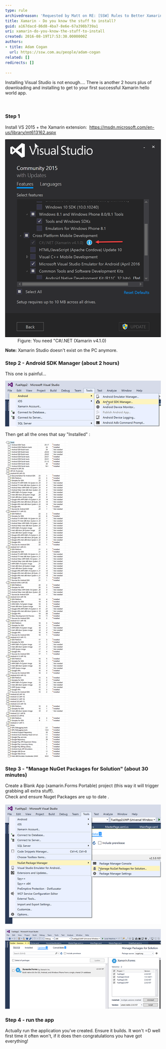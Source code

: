 ```yaml
---
type: rule
archivedreason: 'Requested by Matt on RE: [SSW] Rules to Better Xamarin (mobile)'
title: Xamarin - Do you know the stuff to install?
guid: a167dacd-86d8-4ba7-8e6e-67a398b739a1
uri: xamarin-do-you-know-the-stuff-to-install
created: 2016-08-19T17:53:30.0000000Z
authors:
- title: Adam Cogan
  url: https://ssw.com.au/people/adam-cogan
related: []
redirects: []

---
```



​Installing Visual Studio is not enough.... There is another 2 hours plus of downloading and installing to get to your first successful Xamarin hello world app.<br>
<br><excerpt class='endintro'></excerpt><br>
<h3>Step 1</h3><p>Install VS 2015 + the Xamarin extension:  <a href="https://msdn.microsoft.com/en-us/library/mt613162.aspx" target="_blank">https://msdn.microsoft.com/en-us/library/mt613162.aspx</a></p><dl class="image"><dt> <img src="xamarin-1.png" alt="xamarin-1.png" /> </dt><dd>Figure: You need "C#/.NET (Xamarin v4.1.0)</dd></dl><p> 
   <b>Note:</b> Xamarin Studio doesn't exist on the PC anymore.<br></p><h3>Step 2 - Android SDK Manager<span class="s2"> (about 2 hours)</span></h3><p>This one is painful... <br></p><dl class="image"><dt> <img src="xamarin-2.png" alt="xamarin-2.png" /> </dt></dl><p>Then get all the ones that say "Installed" :<br></p><dl class="image"><dt> <img src="xamarin-3.png" alt="xamarin-3.png" /> </dt></dl><h3>Step 3 - "Manage NuGet Packages for Solution" (about 30 minutes)  <br></h3><p class="p2">Create a Blank App (xamarin.Forms Portable) project (this way it will trigger grabbing all extra stuff).<br><span style="line-height:1.6;">Check and ensure Nuget Packages are up to date . </span></p><dl class="image"><dt> <img src="xamarin-4.png" alt="xamarin-4.png" /> </dt></dl><dl class="image"><dt> <img src="xamarin-5.png" alt="xamarin-5.png" /> </dt></dl><h3>Step 4 - run the app<br></h3><p>Actually run the application you’ve created. Ensure it builds. It won't =D well first time it often won't, if it does then congratulations you have got everything!</p>


